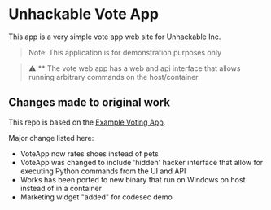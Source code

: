 # Unhackable Vote App

This app is a very simple vote app web site for Unhackable Inc.

> Note: This application is for demonstration purposes only

> :warning: ** The vote web app has a web and api interface that allows running arbitrary commands on the host/container

## Changes made to original work

This repo is based on the [Example Voting App](https://github.com/dockersamples/example-voting-app).

Major change listed here:
* VoteApp now rates shoes instead of pets
* VoteApp was changed to include 'hidden' hacker interface that allow for executing Python commands from the UI and API
* Works has been ported to new binary that run on Windows on host instead of in a container
* Marketing widget "added" for codesec demo